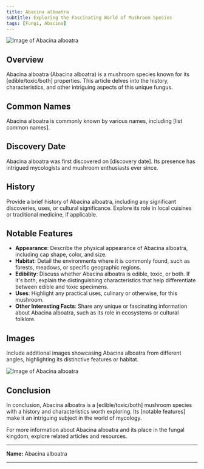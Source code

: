 ```yaml
---
title: Abacina alboatra
subtitle: Exploring the Fascinating World of Mushroom Species
tags: [Fungi, Abacina]
---
```


![Image of Abacina alboatra](image_url_here)

## Overview

Abacina alboatra (Abacina alboatra) is a mushroom species known for its [edible/toxic/both] properties. This article delves into the history, characteristics, and other intriguing aspects of this unique fungus.

## Common Names

Abacina alboatra is commonly known by various names, including [list common names].

## Discovery Date

Abacina alboatra was first discovered on [discovery date]. Its presence has intrigued mycologists and mushroom enthusiasts ever since.

## History

Provide a brief history of Abacina alboatra, including any significant discoveries, uses, or cultural significance. Explore its role in local cuisines or traditional medicine, if applicable.

## Notable Features

- **Appearance**: Describe the physical appearance of Abacina alboatra, including cap shape, color, and size.
- **Habitat**: Detail the environments where it is commonly found, such as forests, meadows, or specific geographic regions.
- **Edibility**: Discuss whether Abacina alboatra is edible, toxic, or both. If it's both, explain the distinguishing characteristics that help differentiate between edible and toxic specimens.
- **Uses**: Highlight any practical uses, culinary or otherwise, for this mushroom.
- **Other Interesting Facts**: Share any unique or fascinating information about Abacina alboatra, such as its role in ecosystems or cultural folklore.

## Images

Include additional images showcasing Abacina alboatra from different angles, highlighting its distinctive features or habitat.

![Image of Abacina alboatra](image_url_here)

## Conclusion

In conclusion, Abacina alboatra is a [edible/toxic/both] mushroom species with a history and characteristics worth exploring. Its [notable features] make it an intriguing subject in the world of mycology.

For more information about Abacina alboatra and its place in the fungal kingdom, explore related articles and resources.

---

**Name:** Abacina alboatra

---

